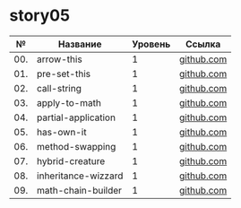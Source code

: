 # story05

| №   | Название            | Уровень | Ссылка                              |
| --- | ------------------- | ------- | ----------------------------------- |
| 00. | arrow-this          | 1       | [github.com](./arrow-this)          |
| 01. | pre-set-this        | 1       | [github.com](./pre-set-this)        |
| 02. | call-string         | 1       | [github.com](./call-string)         |
| 03. | apply-to-math       | 1       | [github.com](./apply-to-math)       |
| 04. | partial-application | 1       | [github.com](./partial-application) |
| 05. | has-own-it          | 1       | [github.com](./has-own-it)          |
| 06. | method-swapping     | 1       | [github.com](./method-swapping)     |
| 07. | hybrid-creature     | 1       | [github.com](./hybrid-creature)     |
| 08. | inheritance-wizzard | 1       | [github.com](./inheritance-wizzard) |
| 09. | math-chain-builder  | 1       | [github.com](./math-chain-builder)  |
